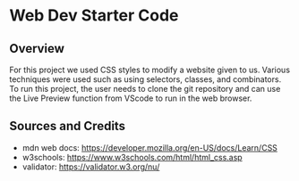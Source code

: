 # Web Dev Starter Code

## Overview

For this project we used CSS styles to modify a website given to us. Various techniques were used such as using selectors, classes, and combinators. To run this project, the user needs to clone the git repository and can use the Live Preview function from VScode to run in the web browser.

## Sources and Credits

- mdn web docs: https://developer.mozilla.org/en-US/docs/Learn/CSS
- w3schools: https://www.w3schools.com/html/html_css.asp
- validator: https://validator.w3.org/nu/